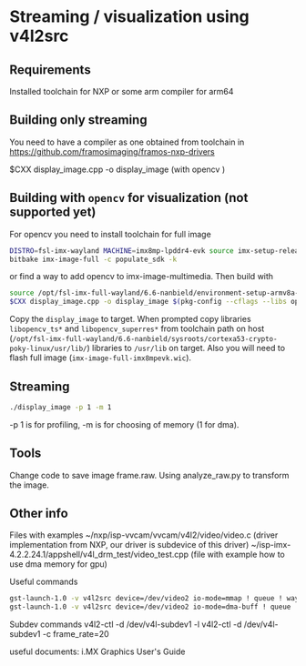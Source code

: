# Streaming / visualization using v4l2src


## Requirements

Installed toolchain for NXP or some arm compiler for arm64

## Building only streaming

You need to have a compiler as one obtained from toolchain in https://github.com/framosimaging/framos-nxp-drivers 

$CXX display_image.cpp -o display_image
(with opencv )

## Building with `opencv` for visualization (not supported yet)

For opencv you need to install toolchain for full image

``` bash
DISTRO=fsl-imx-wayland MACHINE=imx8mp-lpddr4-evk source imx-setup-release.sh -b build-wayland
bitbake imx-image-full -c populate_sdk -k
```

or find a way to add opencv to imx-image-multimedia. Then build with

``` bash
source /opt/fsl-imx-full-wayland/6.6-nanbield/environment-setup-armv8a-poky-linux # put your toolchain path here
$CXX display_image.cpp -o display_image $(pkg-config --cflags --libs opencv4)
```

Copy the `display_image` to target. When prompted copy libraries `libopencv_ts*` and `libopencv_superres*` from toolchain path on host (`/opt/fsl-imx-full-wayland/6.6-nanbield/sysroots/cortexa53-crypto-poky-linux/usr/lib/`)  libraries to `/usr/lib` on target. Also you will need to flash full image (`imx-image-full-imx8mpevk.wic`).

## Streaming 

``` bash
./display_image -p 1 -m 1
```

-p 1 is for profiling, -m is for choosing of memory (1 for dma).

## Tools

Change code to save image frame.raw.
Using analyze_raw.py to transform the image.

## Other info

Files with examples
~/nxp/isp-vvcam/vvcam/v4l2/video/video.c (driver implementation from NXP, our driver is subdevice of this driver)
~/isp-imx-4.2.2.24.1/appshell/v4l_drm_test/video_test.cpp (file with example how to use dma memory for gpu)

Useful commands

``` bash
gst-launch-1.0 -v v4l2src device=/dev/video2 io-mode=mmap ! queue ! waylandsink
gst-launch-1.0 -v v4l2src device=/dev/video2 io-mode=dma-buff ! queue ! waylandsink
```

Subdev commands
v4l2-ctl -d /dev/v4l-subdev1 -l
v4l2-ctl -d /dev/v4l-subdev1 -c frame_rate=20

useful documents:
i.MX Graphics User's Guide